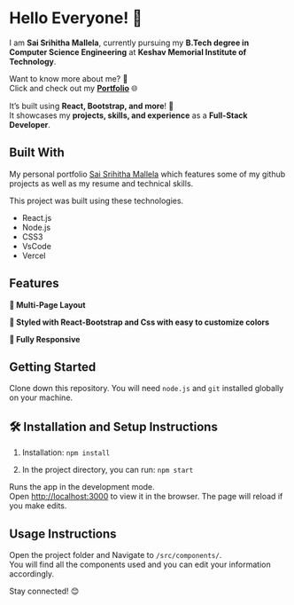 # Hello Everyone! 👋  

I am **Sai Srihitha Mallela**, currently pursuing my **B.Tech degree in Computer Science Engineering** at **Keshav Memorial Institute of Technology**.  

Want to know more about me? 🤔  
Click and check out my **[Portfolio](https://my-portfolio-git-main-sai-srihithas-projects.vercel.app/)** 🌐  

It’s built using **React, Bootstrap, and more**! 🚀  
It showcases my **projects, skills, and experience** as a **Full-Stack Developer**. 

## Built With

My personal portfolio <a href="https://my-portfolio-git-main-sai-srihithas-projects.vercel.app/" target="_blank">Sai Srihitha Mallela</a> which features some of my github projects as well as my resume and technical skills.<br/>

This project was built using these technologies.

- React.js
- Node.js
- CSS3
- VsCode
- Vercel

## Features

**📖 Multi-Page Layout**

**🎨 Styled with React-Bootstrap and Css with easy to customize colors**

**📱 Fully Responsive**

## Getting Started

Clone down this repository. You will need `node.js` and `git` installed globally on your machine.

## 🛠 Installation and Setup Instructions

1. Installation: `npm install`

2. In the project directory, you can run: `npm start`

Runs the app in the development mode.\
Open [http://localhost:3000](http://localhost:3000) to view it in the browser.
The page will reload if you make edits.

## Usage Instructions

Open the project folder and Navigate to `/src/components/`. <br/>
You will find all the components used and you can edit your information accordingly.


Stay connected! 😊  


